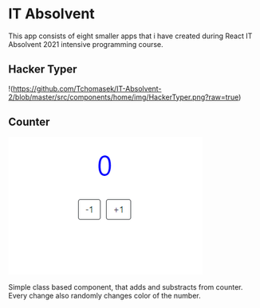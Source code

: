 # IT Absolvent
This app consists of eight smaller apps that i have created during React IT Absolvent 2021 intensive programming course.

## Hacker Typer

!(https://github.com/Tchomasek/IT-Absolvent-2/blob/master/src/components/home/img/HackerTyper.png?raw=true)

## Counter
![alt text](https://github.com/Tchomasek/IT-Absolvent-2/blob/master/src/components/home/img/Counter.png?raw=true)

Simple class based component, that adds and substracts from counter. Every change also randomly changes color of the number.

